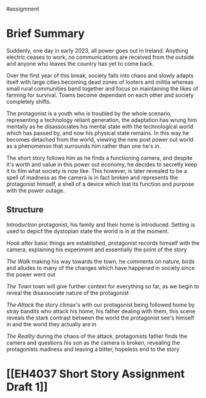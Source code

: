 #assignment 

# Brief Summary

Suddenly, one day in early 2023, all power goes out in Ireland. Anything electric ceases to work, no communications are received from the outside and anyone who leaves the country has yet to come back.

Over the first year of this break, society falls into chaos and slowly adapts itself with large cities becoming dead zones of looters and militia whereas small rural communities band together and focus on maintaining the likes of farming for survival. Towns become dependant on each other and society completely shifts.

The protagonist is a youth who is troubled by the whole scenario, representing a technology reliant generation, the adaptation has wrung him mentally as he disassociates his mental state with the technological world which has passed by, and now his physical state remains. In this way he becomes detached from the world, viewing the new post power out world as a phenomenon that surrounds him rather than one he's in.

The short story follows him as he finds a functioning camera, and despite it's worth and value in this power out economy, he decides to secretly keep it to film what society is now like. This however, is later revealed to be a spell of madness as the camera is in fact broken and represents the protagonist himself, a shell of a device which lost its function and purpose with the power outage.

## Structure

*Introduction* protagonist, his family and their home is introduced. Setting is used to depict the dystopian state the world is in at the moment.

*Hook* after basic things are established, protagonist records himself with the camera, explaining his experiment and essentially the point of the story

*The Walk* making his way towards the town, he comments on nature, birds and alludes to many of the changes which have happened in society since the power went out

*The Town* town will give further context for everything so far, as we begin to reveal the disassociate nature of the protagonist

*The Attack* the story climax's with our protagonist being followed home by stray bandits who attack his home, his father dealing with them, this scene reveals the stark contrast between the world the protagonist see's himself in and the world they actually are in

*The Reality* during the chaos of the attack, protagonists father finds the camera and questions his son as the camera is broken, revealing the protagonists madness and leaving a bitter, hopeless end to the story

# [[EH4037 Short Story Assignment Draft 1]] 